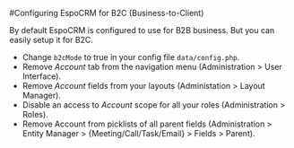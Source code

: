 #Configuring EspoCRM for B2C (Business-to-Client)

By default EspoCRM is configured to use for B2B business. But you can easily setup it for B2C.

* Change `b2cMode` to true in your config file `data/config.php`.
* Remove *Account* tab from the navigation menu (Administration > User Interface).
* Remove *Account* fields from your layouts (Administation > Layout Manager).
* Disable an access to *Account* scope for all your roles (Administration > Roles).
* Remove Account from picklists of all parent fields (Administration > Entity Manager > {Meeting/Call/Task/Email} > Fields > Parent).



